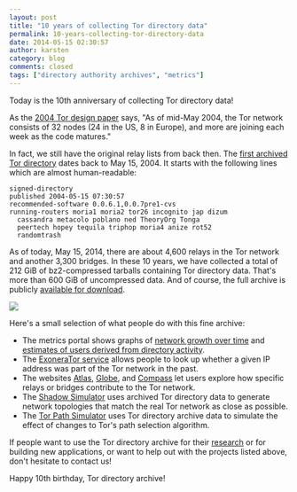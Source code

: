 ```yaml
---
layout: post
title: "10 years of collecting Tor directory data"
permalink: 10-years-collecting-tor-directory-data
date: 2014-05-15 02:30:57
author: karsten
category: blog
comments: closed
tags: ["directory authority archives", "metrics"]
---
```


Today is the 10th anniversary of collecting Tor directory data!

As the [2004 Tor design paper](https://svn.torproject.org/svn/projects/design-paper/tor-design.pdf) says, "As of mid-May 2004, the Tor network consists of 32 nodes (24 in the US, 8 in Europe), and more are joining each week as the code matures."

In fact, we still have the original relay lists from back then. The [first archived Tor directory](https://people.torproject.org/~karsten/directory-2004-05-15-07-31-04) dates back to May 15, 2004. It starts with the following lines which are almost human-readable:

    signed-directory
    published 2004-05-15 07:30:57
    recommended-software 0.0.6.1,0.0.7pre1-cvs
    running-routers moria1 moria2 tor26 incognito jap dizum
      cassandra metacolo poblano ned TheoryOrg Tonga
      peertech hopey tequila triphop moria4 anize rot52
      randomtrash

  
As of today, May 15, 2014, there are about 4,600 relays in the Tor network and another 3,300 bridges. In these 10 years, we have collected a total of 212 GiB of bz2-compressed tarballs containing Tor directory data. That's more than 600 GiB of uncompressed data. And of course, the full archive is publicly [available for download](https://metrics.torproject.org/data.html).

![](https://people.torproject.org/~karsten/tor-directory-data.png)

Here's a small selection of what people do with this fine archive:

-   The metrics portal shows graphs of [network growth over time](https://metrics.torproject.org/network.html) and [estimates of users derived from directory activity](https://metrics.torproject.org/users.html).
-   The [ExoneraTor service](https://exonerator.torproject.org/) allows people to look up whether a given IP address was part of the Tor network in the past.
-   The websites [Atlas](https://atlas.torproject.org/), [Globe](https://globe.torproject.org/), and [Compass](https://compass.torproject.org/) let users explore how specific relays or bridges contribute to the Tor network.
-   The [Shadow Simulator](https://shadow.github.io/) uses archived Tor directory data to generate network topologies that match the real Tor network as close as possible.
-   The [Tor Path Simulator](https://torps.github.io/) uses Tor directory archive data to simulate the effect of changes to Tor's path selection algorithm.

If people want to use the Tor directory archive for their [research](https://research.torproject.org/) or for building new applications, or want to help out with the projects listed above, don't hesitate to contact us!

Happy 10th birthday, Tor directory archive!
